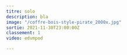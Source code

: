 ```yaml
---
titre: solo
description: bla
image: "/coffre-bois-style-pirate_2000x.jpg"
sortie: 2021-11-30T23:00:00Z
classement: 1
video: edvmpod

---
```

